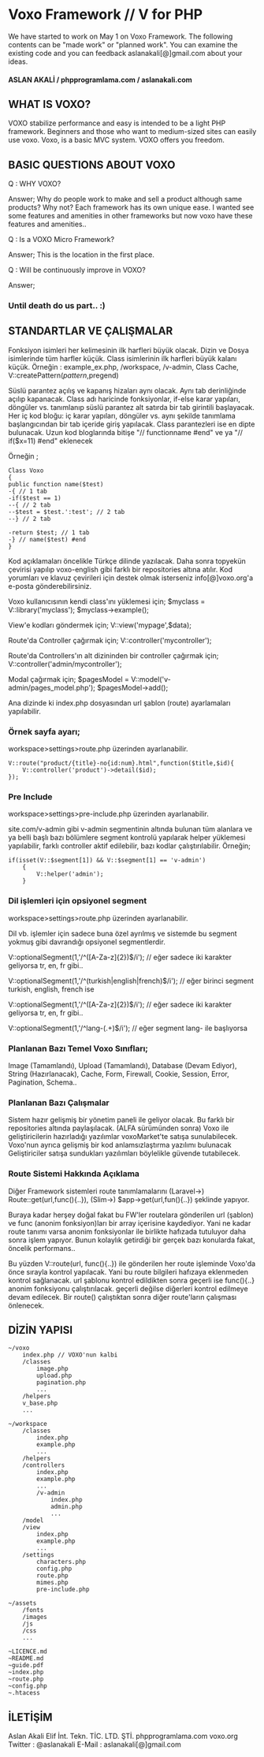 Voxo Framework // V for PHP
=============
We have started to work on May 1 on Voxo Framework.
The following contents can be "made work" ​​or "planned work".
You can examine the existing code and you can feedback aslanakali[@]gmail.com about your ideas.

#### ASLAN AKALİ / phpprogramlama.com / aslanakali.com

WHAT IS VOXO?
-------
VOXO stabilize performance and easy is intended to be a light PHP framework.
Beginners and those who want to medium-sized sites can easily use voxo.
Voxo, is a basic MVC system.
VOXO offers you freedom.

BASIC QUESTIONS ABOUT VOXO
-------
Q : WHY VOXO?

Answer;
Why do people work to make and sell a product although same products?
Why not?
Each framework has its own unique ease.
I wanted see some features and amenities in other frameworks but now voxo have these features and amenities.. 


Q : Is a VOXO Micro Framework?

Answer;
This is the location in the first place.

Q : Will be continuously improve in VOXO?

Answer;
### Until death do us part.. :)


STANDARTLAR VE ÇALIŞMALAR
-------
Fonksiyon isimleri her kelimesinin ilk harfleri büyük olacak. 
Dizin ve Dosya isimlerinde tüm harfler küçük. 
Class isimlerinin ilk harfleri büyük kalanı küçük.
Örneğin : example_ex.php, /workspace, /v-admin, Class Cache, V::createPattern($pattern,$pregend)
	
Süslü parantez açılış ve kapanış hizaları aynı olacak. 
Aynı tab derinliğinde açılıp kapanacak.
Class adı haricinde fonksiyonlar, if-else karar yapıları, döngüler vs. tanımlanıp 
süslü parantez alt satırda bir tab girintili başlayacak. 
Her iç kod bloğu: iç karar yapıları, döngüler vs. aynı şekilde tanımlama başlangıcından 
bir tab içeride giriş yapılacak. 
Class parantezleri ise en dipte bulunacak.
Uzun kod bloglarında bitişe "// functionname #end" ve ya "// if($x=11) #end" eklenecek

Örneğin ;
	
	Class Voxo
	{
	public function name($test)
	-{ // 1 tab
	-if($test == 1)
	--{ // 2 tab
	--$test = $test.':test'; // 2 tab
	--} // 2 tab
	
	-return $test; // 1 tab
	-} // name($test) #end
	}

Kod açıklamaları öncelikle Türkçe dilinde yazılacak. 
Daha sonra topyekün çevirisi yapılıp voxo-english gibi farklı bir repositories altına atılır.
Kod yorumları ve klavuz çevirileri için destek olmak isterseniz info[@]voxo.org'a 
e-posta gönderebilirsiniz.

Voxo kullanıcısının kendi class'ını yüklemesi için; 
	$myclass = V::library('myclass');
	$myclass->example();

View'e kodları göndermek için; 
	V::view('mypage',$data);

Route'da Controller çağırmak için; 
	V::controller('mycontroller');

Route'da Controllers'ın alt dizininden bir controller çağırmak için;
	V::controller('admin/mycontroller');

Modal çağırmak için;
	$pagesModel = V::model('v-admin/pages_model.php');
	$pagesModel->add();

Ana dizinde ki index.php dosyasından url şablon (route) ayarlamaları yapılabilir. 

### Örnek sayfa ayarı;
workspace>settings>route.php üzerinden ayarlanabilir.
	
	V::route("product/{title}-no{id:num}.html",function($title,$id){
		V::controller('product')->detail($id);
	});

### Pre Include
workspace>settings>pre-include.php üzerinden ayarlanabilir.

site.com/v-admin gibi v-admin segmentinin altında bulunan tüm alanlara ve ya 
belli başlı bazı bölümlere segment kontrolü yapılarak helper yüklemesi yapılabilir, 
farklı controller aktif edilebilir, bazı kodlar çalıştırılabilir. Örneğin;

	if(isset(V::$segment[1]) && V::$segment[1] == 'v-admin')
		{
			V::helper('admin');
		}

### Dil işlemleri için opsiyonel segment
workspace>settings>route.php üzerinden ayarlanabilir.

Dil vb. işlemler için sadece buna özel ayrılmış ve sistemde bu segment yokmuş gibi 
davrandığı opsiyonel segmentlerdir. 

V::optionalSegment(1,'/^([A-Za-z]{2})$/i'); 
// eğer sadece iki karakter geliyorsa tr, en, fr gibi..

V::optionalSegment(1,'/^(turkish|english|french)$/i'); 
// eğer birinci segment turkish, english, french ise

V::optionalSegment(1,'/^([A-Za-z]{2})$/i'); 
// eğer sadece iki karakter geliyorsa tr, en, fr gibi..

V::optionalSegment(1,'/^lang-(.+)$/i'); 
// eğer segment lang- ile başlıyorsa

### Planlanan Bazı Temel Voxo Sınıfları; 
Image (Tamamlandı), 
Upload (Tamamlandı), 
Database (Devam Ediyor), 
String (Hazırlanacak), 
Cache, Form, Firewall, Cookie, Session, Error, Pagination, Schema..

### Planlanan Bazı Çalışmalar
Sistem hazır gelişmiş bir yönetim paneli ile geliyor olacak. 
Bu farklı bir repositories altında paylaşılacak. (ALFA sürümünden sonra)
Voxo ile geliştiricilerin hazırladığı yazılımlar voxoMarket'te satışa sunulabilecek.
Voxo'nun ayrıca gelişmiş bir kod anlamsızlaştırma yazılımı bulunacak
Geliştiriciler satışa sundukları yazılımları böylelikle güvende tutabilecek.

### Route Sistemi Hakkında Açıklama

Diğer Framework sistemleri route tanımlamalarını 
(Laravel->) Route::get(url,func(){..}), 
(Slim->) $app->get(url,fun(){..}) 
şeklinde yapıyor.

Buraya kadar herşey doğal fakat 
bu FW'ler routelara gönderilen url (şablon) ve func (anonim fonksiyon)ları bir array içerisine kaydediyor.
Yani ne kadar route tanımı varsa anonim fonksiyonlar ile birlikte hafızada tutuluyor daha sonra işlem yapıyor.
Bunun kolaylık getirdiği bir gerçek bazı konularda fakat,  
öncelik performans..

Bu yüzden V::route(url, func(){..}) ile gönderilen her route işleminde Voxo'da önce sırayla kontrol yapılacak.
Yani bu route bilgileri hafızaya eklenmeden kontrol sağlanacak.
url şablonu kontrol edildikten sonra geçerli ise func(){..} anonim fonksiyonu çalıştırılacak.
geçerli değilse diğerleri kontrol edilmeye devam edilecek.
Bir route() çalıştıktan sonra diğer route'ların çalışması önlenecek.

DİZİN YAPISI
-------

	~/voxo
		index.php // VOXO'nun kalbi
		/classes
			image.php
			upload.php
			pagination.php
			...
		/helpers
		v_base.php
		...
	
	~/workspace
		/classes
			index.php
			example.php
			...
		/helpers
		/controllers
			index.php
			example.php
			...
			/v-admin
				index.php
				admin.php
				...
		/model
		/view
			index.php
			example.php
			...
		/settings
			characters.php
			config.php
			route.php
			mimes.php
			pre-include.php

	~/assets
		/fonts
		/images
		/js
		/css
		...
	
	~LICENCE.md
	~README.md
	~guide.pdf
	~index.php
	~route.php
	~config.php
	~.htacess


İLETİŞİM
-------
Aslan Akali 
Elif İnt. Tekn. TİC. LTD. ŞTİ.
phpprogramlama.com
voxo.org
Twitter : @aslanakali
E-Mail : aslanakali[@]gmail.com
